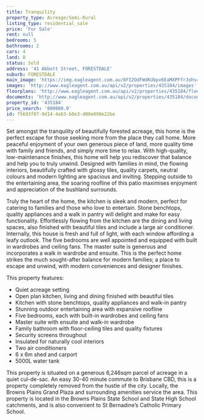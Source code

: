 ```yaml
---
title: Tranquility
property_type: Acreage/Semi-Rural
listing_type: residential_sale
price: 'For Sale'
rent: null
bedrooms: 5
bathrooms: 2
cars: 4
land: 0
status: Sold
address: '41 Abbott Street, FORESTDALE'
suburb: FORESTDALE
main_image: 'https://img.eagleagent.com.au/8FI2OdFWdKUbpv6EaMXPFfrJohs=/1280x854/smart/https://s3-us-west-2.amazonaws.com/eagleagent-orig/images/6821436/126346730-image-M.jpg'
images: 'http://www.eagleagent.com.au/api/v2/properties/435184/images'
floorplans: 'http://www.eagleagent.com.au/api/v2/properties/435184/floorplans'
documents: 'http://www.eagleagent.com.au/api/v2/properties/435184/documents'
property_id: '435184'
price_search: '800000.0'
id: f5693f87-9d14-4a63-b8e3-d00e898e22be
---
```

Set amongst the tranquility of beautifully forested acreage, this home is the perfect escape for those seeking more from the place they call home. More peaceful enjoyment of your own generous piece of land, more quality time with family and friends, and simply more time to relax. With high-quality, low-maintenance finishes, this home will help you rediscover that balance and help you to truly unwind. Designed with families in mind, the flowing interiors, beautifully crafted with glossy tiles, quality carpets, neutral colours and modern lighting are spacious and inviting. Stepping outside to the entertaining area, the soaring roofline of this patio maximises enjoyment and appreciation of the bushland surrounds.

Truly the heart of the home, the kitchen is sleek and modern, perfect for catering to families and those who love to entertain. Stone benchtops, quality appliances and a walk in pantry will delight and make for easy functionality. Effortlessly flowing from the kitchen are the dining and living spaces, also finished with beautiful tiles and include a large air conditioner. Internally, this house is fresh and full of light, with each window affording a leafy outlook. The five bedrooms are well appointed and equipped with built in wardrobes and ceiling fans. The master suite is generous and incorporates a walk in wardrobe and ensuite. This is the perfect home strikes the much sought-after balance for modern families; a place to escape and unwind, with modern conveniences and designer finishes.

This property features:

*  Quiet acreage setting
*  Open plan kitchen, living and dining finished with beautiful tiles
*  Kitchen with stone benchtops, quality appliances and walk-in pantry
*  Stunning outdoor entertaining area with expansive roofline
*  Five bedrooms, each with built-in wardrobes and ceiling fans
*  Master suite with ensuite and walk-in wardrobe
*  Family bathroom with floor-ceiling tiles and quality fixtures
*  Security screens throughout
*  Insulated for naturally cool interiors
*  Two air conditioners
*  6 x 6m shed and carport
*  5000L water tank

This property is situated on a generous 6,246sqm parcel of acreage in a quiet cul-de-sac. An easy 30-40 minute commute to Brisbane CBD, this is a property completely removed from the hustle of the city. Locally, the Browns Plains Grand Plaza and surrounding amenities service the area. This property is located in the Browns Plains State School and State High School catchments, and is also convenient to St Bernadine’s Catholic Primary School.
